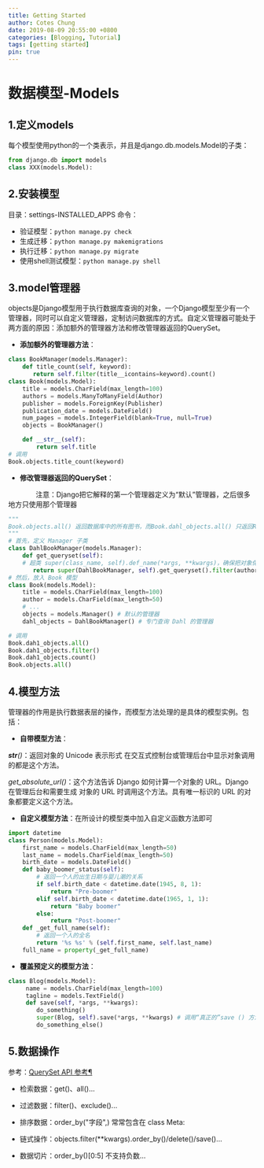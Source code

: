 ```yaml
---
title: Getting Started
author: Cotes Chung
date: 2019-08-09 20:55:00 +0800
categories: [Blogging, Tutorial]
tags: [getting started]
pin: true
---
```



# 数据模型-Models
## 1.定义models
每个模型使用python的一个类表示，并且是django.db.models.Model的子类：
```python
from django.db import models
class XXX(models.Model):
```
## 2.安装模型
目录：settings-INSTALLED_APPS
命令：
- 验证模型：`python manage.py check`
- 生成迁移：`python manage.py makemigrations`
- 执行迁移：`python manage.py migrate`
- 使用shell测试模型：`python manage.py shell`

## 3.model管理器
objects是Django模型用于执行数据库查询的对象，一个Django模型至少有一个管理器，同时可以自定义管理器，定制访问数据库的方式。自定义管理器可能处于两方面的原因：添加额外的管理器方法和修改管理器返回的QuerySet。
- **添加额外的管理器方法**：
```python
class BookManager(models.Manager):
    def title_count(self, keyword):
       return self.filter(title__icontains=keyword).count()
class Book(models.Model):
    title = models.CharField(max_length=100)
    authors = models.ManyToManyField(Author)
    publisher = models.ForeignKey(Publisher)
    publication_date = models.DateField()
    num_pages = models.IntegerField(blank=True, null=True)
    objects = BookManager()

    def __str__(self):
        return self.title
# 调用
Book.objects.title_count(keyword)
```

- **修改管理器返回的QuerySet**：

&emsp;&emsp;&emsp;&emsp;注意：Django把它解释的第一个管理器定义为“默认”管理器，之后很多地方只使用那个管理器
```python
"""
Book.objects.all() 返回数据库中的所有图书，而Book.dahl_objects.all() 只返回Roald Dahl 写的书
"""
# 首先，定义 Manager 子类
class DahlBookManager(models.Manager):
    def get_queryset(self):
    # 超类 super(class_name, self).def_name(*args, **kwargs)，确保把对象保存到数据库中。如果忘记，默认的行为不会发生，根本不会触及数据库
       return super(DahlBookManager, self).get_queryset().filter(author='Roald Dahl')
# 然后，放入 Book 模型
class Book(models.Model):
    title = models.CharField(max_length=100)
    author = models.CharField(max_length=50)
    # ...
    objects = models.Manager() # 默认的管理器
    dahl_objects = DahlBookManager() # 专门查询 Dahl 的管理器

# 调用
Book.dah1_objects.all()
Book.dah1_objects.filter()
Book.dah1_objects.count()
Book.objects.all()
```
## 4.模型方法
管理器的作用是执行数据表层的操作，而模型方法处理的是具体的模型实例。包括：
- **自带模型方法**：

 *__str__()*：返回对象的 Unicode 表示形式  在交互式控制台或管理后台中显示对象调用的都是这个方法。

*get_absolute_url()*：这个方法告诉 Django 如何计算一个对象的 URL。Django 在管理后台和需要生成
对象的 URL 时调用这个方法。具有唯一标识的 URL 的对象都要定义这个方法。

- **自定义模型方法**：在所设计的模型类中加入自定义函数方法即可
```python
import datetime
class Person(models.Model):
    first_name = models.CharField(max_length=50)
    last_name = models.CharField(max_length=50)
    birth_date = models.DateField()
    def baby_boomer_status(self):
        # 返回一个人的出生日期与婴儿潮的关系
        if self.birth_date < datetime.date(1945, 8, 1):
            return "Pre-boomer"
        elif self.birth_date < datetime.date(1965, 1, 1):
            return "Baby boomer"
        else:
            return "Post-boomer"
    def _get_full_name(self):
        # 返回一个人的全名
        return '%s %s' % (self.first_name, self.last_name)
    full_name = property(_get_full_name)
```
- **覆盖预定义的模型方法**：
```python
class Blog(models.Model):
     name = models.CharField(max_length=100)
     tagline = models.TextField()
     def save(self, *args, **kwargs):
        do_something()
        super(Blog, self).save(*args, **kwargs) # 调用“真正的”save () 方法
        do_something_else()
```
## 5.数据操作
参考：[QuerySet API 参考¶][1]
- 检索数据：get()、all()...
- 过滤数据：filter()、exclude()...
- 排序数据：order_by("字段",) 常常包含在 class Meta:
- 链式操作：objects.filter(**kwargs).order_by()/delete()/save()...
- 数据切片：order_by()[0:5] 不支持负数...


  [1]: https://docs.djangoproject.com/zh-hans/3.1/ref/models/querysets/#
